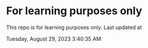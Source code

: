 # For learning purposes only
This repo is for learning purposes only.
Last updated at

Tuesday, August 29, 2023 3:40:35 AM

